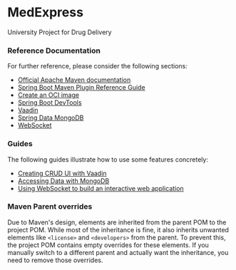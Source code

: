 # MedExpress
University Project for Drug Delivery

### Reference Documentation
For further reference, please consider the following sections:

* [Official Apache Maven documentation](https://maven.apache.org/guides/index.html)
* [Spring Boot Maven Plugin Reference Guide](https://docs.spring.io/spring-boot/3.4.2/maven-plugin)
* [Create an OCI image](https://docs.spring.io/spring-boot/3.4.2/maven-plugin/build-image.html)
* [Spring Boot DevTools](https://docs.spring.io/spring-boot/3.4.2/reference/using/devtools.html)
* [Vaadin](https://vaadin.com/docs)
* [Spring Data MongoDB](https://docs.spring.io/spring-boot/3.4.2/reference/data/nosql.html#data.nosql.mongodb)
* [WebSocket](https://docs.spring.io/spring-boot/3.4.2/reference/messaging/websockets.html)

### Guides
The following guides illustrate how to use some features concretely:

* [Creating CRUD UI with Vaadin](https://spring.io/guides/gs/crud-with-vaadin/)
* [Accessing Data with MongoDB](https://spring.io/guides/gs/accessing-data-mongodb/)
* [Using WebSocket to build an interactive web application](https://spring.io/guides/gs/messaging-stomp-websocket/)

### Maven Parent overrides

Due to Maven's design, elements are inherited from the parent POM to the project POM.
While most of the inheritance is fine, it also inherits unwanted elements like `<license>` and `<developers>` from the parent.
To prevent this, the project POM contains empty overrides for these elements.
If you manually switch to a different parent and actually want the inheritance, you need to remove those overrides.

